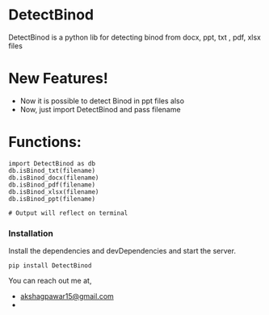 # DetectBinod


DetectBinod is a python lib for detecting binod from docx, ppt, txt , pdf, xlsx files


# New Features!

  - Now it is possible to detect Binod in ppt files also 
  - Now, just import DetectBinod and pass filename

# Functions: 
```
import DetectBinod as db
db.isBinod_txt(filename)
db.isBinod_docx(filename)
db.isBinod_pdf(filename)
db.isBinod_xlsx(filename)
db.isBinod_ppt(filename)

# Output will reflect on terminal
```



### Installation


Install the dependencies and devDependencies and start the server.

```
pip install DetectBinod
```
You can reach out me at, 
- akshagpawar15@gmail.com
-